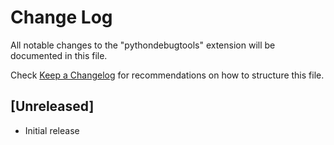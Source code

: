 # Change Log

All notable changes to the "pythondebugtools" extension will be documented in this file.

Check [Keep a Changelog](http://keepachangelog.com/) for recommendations on how to structure this file.

## [Unreleased]

- Initial release
